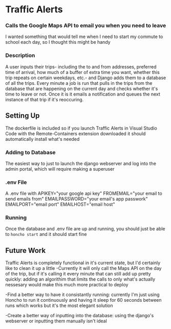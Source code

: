 # Traffic Alerts
### Calls the Google Maps API to email you when you need to leave

I wanted something that would tell me when I need to start my commute to
school each day, so I thought this might be handy

### Description
A user inputs their trips- including the to and from addresses, preferred time of arrival, how much of a buffer of extra time you want,  whether this trip repeats on certain weekdays, etc.- and Django adds them to a database of all the trips.  Every minute a job is run that pulls in the trips from the database that are happening on the current day and checks whether it's time to leave or not.  Once it is it emails a notification and queues the next instance of that trip if it's reoccuring.

## Setting Up
The dockerfile is included so if you launch Traffic Alerts in Visual Studio Code with the Remote-Containers extension downloaded
it should automatically install what's needed

### Adding to Database
The easiest way to just to launch the django webserver and log into the admin portal, which will require making a
superuser

### .env File
A .env file with 
APIKEY="your google api key"
FROMEMAIL="your email to send emails from"
EMAILPASSWORD="your email's app passwork"
EMAILPORT="email port"
EMAILHOST="email host"

### Running
Once the database and .env file are up and running, you should just be able to
`honcho start` and it should start fine


## Future Work
Traffic Alerts is completely functional in it's current state, but I'd certainly like to clean it up a little
-Currently it will only call the Maps API on the day of the trip, but if it's calling it every minute that can still 
add up pretty quickly: adding an algorithim that limits the calls to only what's actually nessesary would make this much more practical to deploy 

-Find a better way to have it consistantly running: currently I'm just using Honcho to run it continuously and having it sleep for 60 seconds
between runs which works but it's the most elegant solution

-Create a better way of inputting into the database: using the django's webserver or inputting them manually isn't ideal
